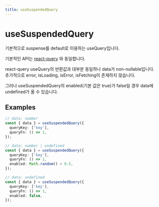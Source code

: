 ```yaml
---
title: useSuspendedQuery
---
```


# useSuspendedQuery

기본적으로 suspense를 default로 이용하는 useQuery입니다.

기본적인 API는 [react-query](https://tanstack.com/query/v4/?from=reactQueryV3&original=https://react-query-v3.tanstack.com/) 와 동일합니다.

react-query useQuery의 반환값과 대부분 동일하나 data가 non-nullable입니다. 추가적으로 error, isLoading, isError, isFetching이 존재하지 않습니다.

그러나 useSuspendedQuery의 enabled(기본 값은 true)가 false일 경우 data에 undefined가 올 수 있습니다.

## Examples

```typescript
// data: number
const { data } = useSuspendedQuery({
  queryKey: ['key'],
  queryFn: () => 1,
});

// data: number | undefined
const { data } = useSuspendedQuery({
  queryKey: ['key'],
  queryFn: () => 1,
  enabled: Math.random() > 0.5,
});

// data: undefined
const { data } = useSuspendedQuery({
  queryKey: ['key'],
  queryFn: () => 1,
  enabled: false,
});
```
